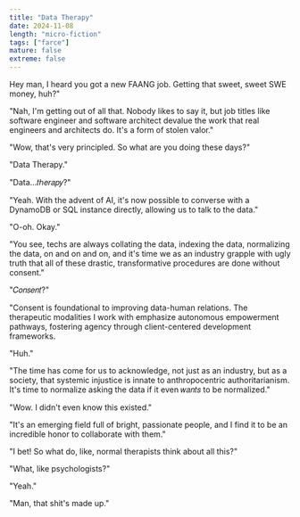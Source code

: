 ```yaml
---
title: "Data Therapy"
date: 2024-11-08
length: "micro-fiction"
tags: ["farce"]
mature: false
extreme: false
---
```

Hey man, I heard you got a new FAANG job. Getting that sweet, sweet SWE money, huh?"

"Nah, I'm getting out of all that. Nobody likes to say it, but job titles like software engineer and software architect devalue the work that real engineers and architects do. It's a form of stolen valor."

"Wow, that's very principled. So what are you doing these days?"

"Data Therapy."

"Data...𝑡ℎ𝑒𝑟𝑎𝑝𝑦?"

"Yeah. With the advent of AI, it's now possible to converse with a DynamoDB or SQL instance directly, allowing us to talk to the data."

"O-oh. Okay."

"You see, techs are always collating the data, indexing the data, normalizing the data, on and on and on, and it's time we as an industry grapple with ugly truth that all of these drastic, transformative procedures are done without consent."

"𝐶𝑜𝑛𝑠𝑒𝑛𝑡?"

"Consent is foundational to improving data-human relations. The therapeutic modalities I work with emphasize autonomous empowerment pathways, fostering agency through client-centered development frameworks.

"Huh."

"The time has come for us to acknowledge, not just as an industry, but as a society, that systemic injustice is innate to anthropocentric authoritarianism. It's time to normalize asking the data if it even 𝑤𝑎𝑛𝑡𝑠 to be normalized."

"Wow. I didn't even know this existed."

"It's an emerging field full of bright, passionate people, and I find it to be an incredible honor to collaborate with them."

"I bet! So what do, like, normal therapists think about all this?"

"What, like psychologists?"

"Yeah."

"Man, that shit's made up."
